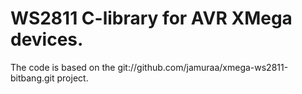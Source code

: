 
# WS2811 C-library for AVR XMega devices.
The code is based on the git://github.com/jamuraa/xmega-ws2811-bitbang.git project.


